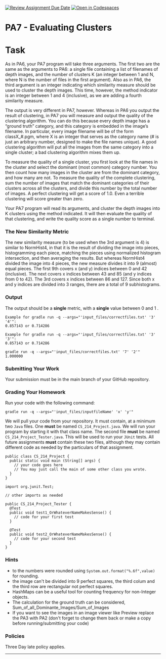 [![Review Assignment Due Date](https://classroom.github.com/assets/deadline-readme-button-22041afd0340ce965d47ae6ef1cefeee28c7c493a6346c4f15d667ab976d596c.svg)](https://classroom.github.com/a/RfuZ2xT8)
[![Open in Codespaces](https://classroom.github.com/assets/launch-codespace-2972f46106e565e64193e422d61a12cf1da4916b45550586e14ef0a7c637dd04.svg)](https://classroom.github.com/open-in-codespaces?assignment_repo_id=16844334)
# PA7 - Evaluating Clusters

# Task 
As in PA6, your PA7 program will take three arguments. The first two are the same as the 
arguments to PA6: a single file containing a list of filenames of depth images, and the number of 
clusters K (an integer between 1 and N, where N is the number of files in the first argument). 
Also as in PA6, the third argument is an integer indicating which similarity measure should be 
used to cluster the depth images. This time, however, the method indicator is an integer between 
1 and 4 (inclusive), as we are adding a fourth similarity measure. 

The output is very different in PA7, however. Whereas in PA6 you output the result of clustering, 
in PA7 you will measure and output the quality of the clustering algorithm. You can do this 
because every depth image has a “ground truth” category, and this category is embedded in the 
image’s filename. In particular, every image filename will be of the form classX_#.pgm, where X 
is an integer that serves as the category name (# is just an arbitrary number, designed to make the 
file names unique). A good clustering algorithm will put all the images from the same category 
into a single cluster; a bad clustering algorithm mixes them up. 

To measure the quality of a single cluster, you first look at the file names in the cluster and select 
the dominant (most common) category number. You then count how many images in the cluster 
are from the dominant category, and how many are not. To measure the quality of the complete 
clustering, sum the number of images that match the dominant categories of their clusters across 
all the clusters, and divide this number by the total number of images. A perfect clustering will 
get a score of 1.0. Even a terrible clustering will score greater than zero. 

Your PA7 program will read its arguments, and cluster the depth images into K clusters using the 
method indicated. It will then evaluate the quality of that clustering, and write the quality score as 
a single number to terminal.

### The New Similarity Metric
The new similarity measure (to be used when the 3rd argument is 4) is similar to NormHist4, in 
that it is the result of dividing the image into pieces, histogramming each piece, matching the 
pieces using normalized histogram intersection, and then averaging the results. But whereas 
NormHist4 divided the image into 4 pieces, the new measure divides it into 9 (almost) equal 
pieces. The first 9th covers x (and y) indices between 0 and 42 (inclusive). The next covers x 
indices between 43 and 85 (and y indices from 0 to 42). The 3rd covers x indices between 86 and 
127. Since both x and y indices are divided into 3 ranges, there are a total of 9 subhistograms. 

### Output

The output should be a **single** metric, with a **single** value between 0 and 1 .

```
Example for gradle run -q --args="'input_files/correctfiles.txt' '3' '4'":
0.857143 or 0.714286 
```
```
Example for gradle run -q --args="'input_files/correctfiles.txt' '3' '3'":
0.857143 or 0.714286
```
```
gradle run -q --args="'input_files/correctfiles.txt' '7' '2'"
1.000000
```

### Submitting Your Work

Your submission must be in the main branch of your GitHub repository.

### Grading Your Homework

Run your code with the following command:

```
gradle run -q --args="'input_files/inputfileName' 'x' 'y'"
```
We will pull your code from your repository. It must contain, at a minimum two
`Java` files. One **must** be named `CS_214_Project.java`. We will run your
program by starting it with that class name. The second file **must** be named
`CS_214_Project_Tester.java`. This will be used to run your `JUnit` tests.
All future assignments **must** contain these two files, although they may
contain different code as needed by the particulars of that assignment.

~~~~
public class CS_214_Project {
  public static void main (String[] args) {
    // your code goes here
    // You may just call the main of some other class you wrote.
  }
}
~~~~

~~~~
import org.junit.Test;

// other imports as needed

public CS_214_Project_Tester {
  @Test
  public void test1_OrWhateverNameMakesSense() {
    // code for your first test
  }

  @Test
  public void test2_OrWhateverNameMakesSense() {
    // code for your second test
  }
}
~~~~

### Hints

- to the numbers were rounded using ```System.out.format("%.6f",value)``` for rounding.
- the image can't be divided into 9 perfect squares, the third colum and the third row are rectangular not perfect squares.
- HashMaps can be a useful tool for counting frequency for non-Integer objects.
- The calculation for the ground truth can be considered, Sum_of_all_Dominante_Images/Sum_of_Images
- If you want to see the images in an image viewer like Preview replace the PA3 with PA2 (don't forget to change them back or make a copy before running/submitting your code)

### Policies

Three Day late policy applies.

---
